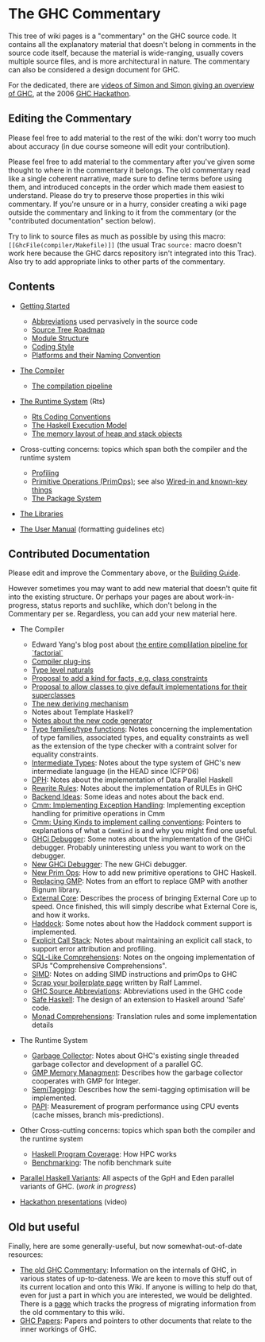 # The GHC Commentary


This tree of wiki pages is a "commentary" on the GHC source code.  It contains all the explanatory material that doesn't belong in comments in the source code itself, because the material is wide-ranging, usually covers multiple source files, and is more architectural in nature.  The commentary can also be considered a design document for GHC.


For the dedicated, there are [videos of Simon and Simon giving an overview of GHC](about-videos), at the 2006 [GHC Hackathon](hackathon).

## Editing the Commentary


Please feel free to add material to the rest of the wiki: don't worry too much about accuracy (in due course someone will edit your contribution).  


Please feel free to add material to the commentary after you've given some thought to where in the commentary it belongs.  The old commentary read like a single coherent narrative, made sure to define terms before using them, and introduced concepts in the order which made them easiest to understand.  Please do try to preserve those properties in this wiki commentary.  If you're unsure or in a hurry, consider creating a wiki page outside the commentary and linking to it from the commentary (or the "contributed documentation" section below).


Try to link to source files as much as possible by using this macro: `[[GhcFile(compiler/Makefile)]]` (the usual Trac `source:` macro doesn't work here because the GHC darcs repository isn't integrated into this Trac).  Also try to add appropriate links to other parts of the commentary.

## Contents

- [Getting Started](commentary/getting-started)

  - [Abbreviations](commentary/abbreviations) used pervasively in the source code
  - [Source Tree Roadmap](commentary/source-tree)
  - [Module Structure](commentary/module-structure)
  - [Coding Style](commentary/coding-style)
  - [Platforms and their Naming Convention](commentary/platform-naming)

- [The Compiler](commentary/compiler)

  - [The compilation pipeline](commentary/pipeline)

- [The Runtime System](commentary/rts) (Rts)

  - [Rts Coding Conventions](commentary/rts/conventions)
  - [The Haskell Execution Model](commentary/rts/haskell-execution)
  - [The memory layout of heap and stack objects](commentary/rts/storage)

- Cross-cutting concerns: topics which span both the compiler and the runtime system

  - [Profiling](commentary/profiling)
  - [Primitive Operations (PrimOps)](commentary/prim-ops); see also [Wired-in and known-key things](commentary/compiler/wired-in)
  - [The Package System](commentary/packages)

- [The Libraries](commentary/libraries)

- [The User Manual](commentary/user-manual) (formatting guidelines etc)

## Contributed Documentation


Please edit and improve the Commentary above, or the [Building Guide](building).  


However sometimes you may want to add new material that doesn't quite fit into the existing structure.  Or perhaps your pages are about work-in-progress, status reports and suchlike, which don't belong in the Commentary per se.  Regardless, you can add your new material here.

- The Compiler

  - Edward Yang's blog post about [ the entire complilation pipeline for \`factorial\`](http://blog.ezyang.com/2011/04/tracing-the-compilation-of-hello-factorial/)
  - [Compiler plug-ins](new-plugins)
  - [Type level naturals](type-nats)
  - [Proposal to add a kind for facts, e.g. class constraints](kind-fact)
  - [Proposal to allow classes to give default implementations for their superclasses](default-superclass-instances)
  - [The new deriving mechanism](commentary/compiler/generic-deriving)
  - Notes about Template Haskell?
  - [Notes about the new code generator](commentary/compiler/new-code-gen)
  - [Type families/type functions](type-functions): Notes concerning the implementation of type families, associated types, and equality constraints as well as the extension of the type checker with a contraint solver for equality constraints.
  - [Intermediate Types](intermediate-types): Notes about the type system of GHC's new intermediate language (in the HEAD since ICFP'06)
  - [DPH](data-parallel): Notes about the implementation of Data Parallel Haskell
  - [Rewrite Rules](rewrite-rules): Notes about the implementation of RULEs in GHC
  - [Backend Ideas](back-end-notes): Some ideas and notes about the back end.
  - [Cmm: Implementing Exception Handling](commentary/cmm-exceptions): Implementing exception handling for primitive operations in Cmm
  - [Cmm: Using Kinds to implement calling conventions](commentary/cmm-kinds): Pointers to explanations of what a `CmmKind` is and why you might find one useful.
  - [GHCi Debugger](ghci-debugger): Some notes about the implementation of the GHCi debugger. Probably uninteresting unless you want to work on the debugger.
  - [New GHCi Debugger](new-ghci-debugger): The new GHCi debugger.
  - [New Prim Ops](adding-new-primitive-operations): How to add new primitive operations to GHC Haskell.
  - [Replacing GMP](replacing-gmp-notes): Notes from an effort to replace GMP with another Bignum library.
  - [External Core](external-core): Describes the process of bringing External Core up to speed. Once finished, this will simply describe what External Core is, and how it works. 
  - [Haddock](haddock-comments): Some notes about how the Haddock comment support is implemented.
  - [Explicit Call Stack](explicit-call-stack): Notes about maintaining an explicit call stack, to support error attribution and profiling.
  - [SQL-Like Comprehensions](sql-like-comprehensions): Notes on the ongoing implementation of SPJs "Comprehensive Comprehensions".
  - [SIMD](simd): Notes on adding SIMD instructions and primOps to GHC
  - [ Scrap your boilerplate page](http://sourceforge.net/apps/mediawiki/developers/index.php?title=ScrapYourBoilerplate) written by Ralf Lammel.
  - [GHC Source Abbreviations](commentary/abbreviations): Abbreviations used in the GHC code
  - [Safe Haskell](safe-haskell): The design of an extension to Haskell around 'Safe' code.
  - [Monad Comprehensions](monad-comprehensions): Translation rules and some implementation details

- The Runtime System

  - [Garbage Collector](garbage-collector-notes): Notes about GHC's existing single threaded garbage collector and development of a parallel GC.
  - [GMP Memory Managment](gmp-memory-management): Describes how the garbage collector cooperates with GMP for Integer.
  - [SemiTagging](semi-tagging): Describes how the semi-tagging optimisation will be implemented.
  - [PAPI](papi): Measurement of program performance using CPU events (cache misses, branch mis-predictions).

- Other Cross-cutting concerns: topics which span both the compiler and the runtime system

  - [Haskell Program Coverage](commentary/hpc): How HPC works
  - [Benchmarking](building/running-no-fib): The nofib benchmark suite

- [Parallel Haskell Variants](gp-h-eden): All aspects of the GpH and Eden parallel variants of GHC. (*work in progress*)

- [Hackathon presentations](about-videos) (video)

## Old but useful


Finally, here are some generally-useful, but now somewhat-out-of-date resources:

- [ The old GHC Commentary](http://darcs.haskell.org/ghc/docs/comm/): Information on the internals of GHC, in various states of up-to-dateness.  We are keen to move this stuff out of its current location and onto this Wiki.  If anyone is willing to help do that, even for just a part in which you are interested, we would be delighted.  There is a [page](commentary/migrating-old-commentary) which tracks the progress of migrating information from the old commentary to this wiki.
- [GHC Papers](ghc-papers): Papers and pointers to other documents that relate to the inner workings of GHC.
